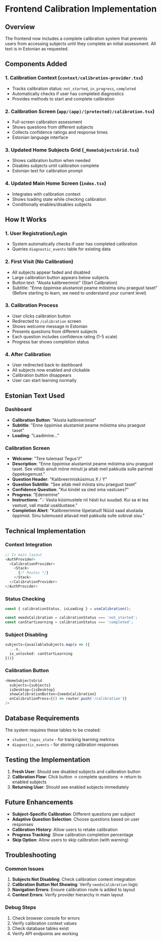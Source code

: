 # Frontend Calibration Implementation

## Overview

The frontend now includes a complete calibration system that prevents users from accessing subjects until they complete an initial assessment. All text is in Estonian as requested.

## Components Added

### 1. Calibration Context (`context/calibration-provider.tsx`)
- Tracks calibration status: `not_started`, `in_progress`, `completed`
- Automatically checks if user has completed diagnostics
- Provides methods to start and complete calibration

### 2. Calibration Screen (`app/(app)/(protected)/calibration.tsx`)
- Full-screen calibration assessment
- Shows questions from different subjects
- Collects confidence ratings and response times
- Estonian language interface

### 3. Updated Home Subjects Grid (`_HomeSubjectsGrid.tsx`)
- Shows calibration button when needed
- Disables subjects until calibration complete
- Estonian text for calibration prompt

### 4. Updated Main Home Screen (`index.tsx`)
- Integrates with calibration context
- Shows loading state while checking calibration
- Conditionally enables/disables subjects

## How It Works

### 1. User Registration/Login
- System automatically checks if user has completed calibration
- Queries `diagnostic_events` table for existing data

### 2. First Visit (No Calibration)
- All subjects appear faded and disabled
- Large calibration button appears below subjects
- Button text: "Alusta kalibreerimist" (Start Calibration)
- Subtitle: "Enne õppimise alustamist peame mõistma sinu praegust taset" (Before starting to learn, we need to understand your current level)

### 3. Calibration Process
- User clicks calibration button
- Redirected to `/calibration` screen
- Shows welcome message in Estonian
- Presents questions from different subjects
- Each question includes confidence rating (1-5 scale)
- Progress bar shows completion status

### 4. After Calibration
- User redirected back to dashboard
- All subjects now enabled and clickable
- Calibration button disappears
- User can start learning normally

## Estonian Text Used

### Dashboard
- **Calibration Button**: "Alusta kalibreerimist"
- **Subtitle**: "Enne õppimise alustamist peame mõistma sinu praegust taset"
- **Loading**: "Laadimine..."

### Calibration Screen
- **Welcome**: "Tere tulemast Tegus'i!"
- **Description**: "Enne õppimise alustamist peame mõistma sinu praegust taset. See võtab ainult mõne minuti ja aitab meil pakkuda sulle parimat õppekogemust."
- **Question Header**: "Kalibreerimisküsimus X / Y"
- **Question Subtitle**: "See aitab meil mõista sinu praegust taset"
- **Confidence Question**: "Kui kindel sa oled oma vastuses?"
- **Progress**: "Edenemine"
- **Instructions**: "💡 Vasta küsimustele nii hästi kui suudad. Kui sa ei tea vastust, vali madal usaldustase."
- **Completion Alert**: "Kalibreerimine lõpetatud! Nüüd saad alustada õppimist. Sinu tulemused aitavad meil pakkuda sulle sobivat sisu."

## Technical Implementation

### Context Integration
```typescript
// In main layout
<AuthProvider>
  <CalibrationProvider>
    <Stack>
      {/* Routes */}
    </Stack>
  </CalibrationProvider>
</AuthProvider>
```

### Status Checking
```typescript
const { calibrationStatus, isLoading } = useCalibration();

const needsCalibration = calibrationStatus === 'not_started';
const canStartLearning = calibrationStatus === 'completed';
```

### Subject Disabling
```typescript
subjects={availableSubjects.map(s => ({ 
  ...s, 
  is_unlocked: canStartLearning 
}))}
```

### Calibration Button
```typescript
<HomeSubjectsGrid 
  subjects={subjects}
  isDesktop={isDesktop}
  showCalibrationButton={needsCalibration}
  onCalibrationPress={() => router.push('/calibration')}
/>
```

## Database Requirements

The system requires these tables to be created:
- `student_topic_state` - for tracking learning metrics
- `diagnostic_events` - for storing calibration responses

## Testing the Implementation

1. **Fresh User**: Should see disabled subjects and calibration button
2. **Calibration Flow**: Click button → complete questions → return to enabled subjects
3. **Returning User**: Should see enabled subjects immediately

## Future Enhancements

- **Subject-Specific Calibration**: Different questions per subject
- **Adaptive Question Selection**: Choose questions based on user responses
- **Calibration History**: Allow users to retake calibration
- **Progress Tracking**: Show calibration completion percentage
- **Skip Option**: Allow users to skip calibration (with warning)

## Troubleshooting

### Common Issues
1. **Subjects Not Disabling**: Check calibration context integration
2. **Calibration Button Not Showing**: Verify `needsCalibration` logic
3. **Navigation Errors**: Ensure calibration route is added to layout
4. **Context Errors**: Verify provider hierarchy in main layout

### Debug Steps
1. Check browser console for errors
2. Verify calibration context values
3. Check database tables exist
4. Verify API endpoints are working

